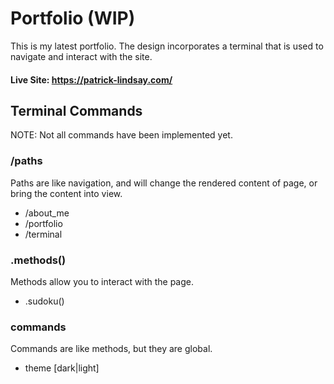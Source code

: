 # Portfolio (WIP)
This is my latest portfolio. The design incorporates a terminal that is used to navigate and interact with the site.

#### Live Site: https://patrick-lindsay.com/


## Terminal Commands

NOTE: Not all commands have been implemented yet.

### /paths
Paths are like navigation, and will change the rendered content of page, or bring the content into view.
 - /about_me
 - /portfolio
 - /terminal

### .methods()
Methods allow you to interact with the page.
 - .sudoku()

### commands
Commands are like methods, but they are global.
 - theme [dark|light]
